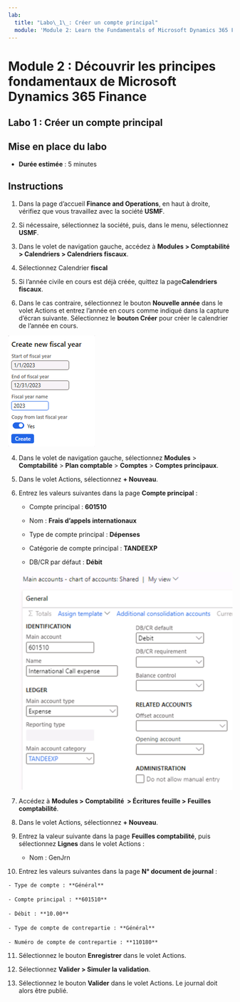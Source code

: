 ```yaml
---
lab:
  title: "Labo\_1\_: Créer un compte principal"
  module: 'Module 2: Learn the Fundamentals of Microsoft Dynamics 365 Finance'
---
```


# Module 2 : Découvrir les principes fondamentaux de Microsoft Dynamics 365 Finance

## Labo 1 : Créer un compte principal

## Mise en place du labo

   - **Durée estimée** : 5 minutes

## Instructions


1.  Dans la page d’accueil **Finance and Operations**, en haut à droite, vérifiez que vous travaillez avec la société **USMF**.

2.  Si nécessaire, sélectionnez la société, puis, dans le menu, sélectionnez **USMF**.
3.  Dans le volet de navigation gauche, accédez à **Modules > Comptabilité > Calendriers > Calendriers fiscaux**.
4.  Sélectionnez Calendrier **fiscal**
5.  Si l’année civile en cours est déjà créée, quittez la page**Calendriers fiscaux**.
6. Dans le cas contraire, sélectionnez le bouton **Nouvelle année** dans le volet Actions et entrez l’année en cours comme indiqué dans la capture d’écran suivante. Sélectionnez le **bouton Créer** pour créer le calendrier de l’année en cours.

![La capture d’écran montre comment créer la nouvelle année dans le calendrier fiscal](./media/lab-create-a-main-account-04.png)


4.  Dans le volet de navigation gauche, sélectionnez **Modules** > **Comptabilité** > **Plan comptable** > **Comptes** > **Comptes principaux**.

5.  Dans le volet Actions, sélectionnez **+ Nouveau**.

6.  Entrez les valeurs suivantes dans la page **Compte principal** :

    - Compte principal : **601510**

    - Nom : **Frais d’appels internationaux**

    - Type de compte principal : **Dépenses**

    - Catégorie de compte principal : **TANDEEXP**

    - DB/CR par défaut : **Débit**

    ![Capture d’écran montrant la page Comptes principaux - Plan comptable : partagé, où différentes valeurs doivent être ajoutées.](./media/lab-create-a-main-account-01.png)

7.  Accédez à **Modules &gt; Comptabilité  &gt; Écritures feuille &gt; Feuilles comptabilité**.

8.  Dans le volet Actions, sélectionnez **+ Nouveau**.

9.  Entrez la valeur suivante dans la page **Feuilles comptabilité**, puis sélectionnez **Lignes** dans le volet Actions :

    - Nom : GenJrn

10.  Entrez les valeurs suivantes dans la page **N° document de journal** :

    - Type de compte : **Général**

    - Compte principal : **601510**

    - Débit : **10.00** 

    - Type de compte de contrepartie : **Général**

    - Numéro de compte de contrepartie : **110180** 

11. Sélectionnez le bouton **Enregistrer** dans le volet Actions.

12. Sélectionnez **Valider &gt; Simuler la validation**. 

13. Sélectionnez le bouton **Valider** dans le volet Actions. Le journal doit alors être publié.
